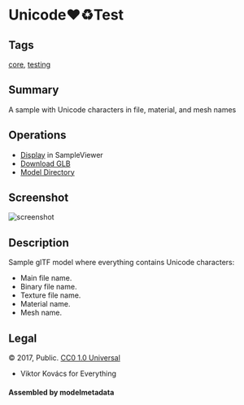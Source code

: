 # Unicode❤♻Test

## Tags

[core](../Models-core.md), [testing](../Models-testing.md)

## Summary

A sample with Unicode characters in file, material, and mesh names

## Operations

* [Display](https://github.khronos.org/glTF-Sample-Viewer-Release/?model=https://raw.GithubUserContent.com/KhronosGroup/glTF-Sample-Assets/main/./Models/Unicode❤♻Test/glTF-Binary/Unicode❤♻Test.glb) in SampleViewer
* [Download GLB](https://raw.GithubUserContent.com/KhronosGroup/glTF-Sample-Assets/main/./Models/Unicode❤♻Test/glTF-Binary/Unicode❤♻Test.glb)
* [Model Directory](./)

## Screenshot

![screenshot](screenshot/screenshot.png)

## Description

Sample glTF model where everything contains Unicode characters:

- Main file name.
- Binary file name.
- Texture file name.
- Material name.
- Mesh name.


## Legal

&copy; 2017, Public. [CC0 1.0 Universal](https://creativecommons.org/publicdomain/zero/1.0/legalcode)

 - Viktor Kovács for Everything

#### Assembled by modelmetadata